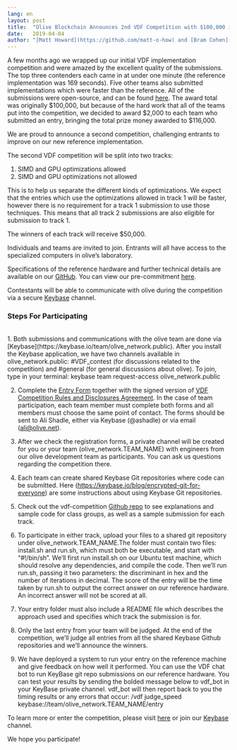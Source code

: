 ```yaml
---
lang: en
layout: post
title:  "Olive Blockchain Announces 2nd VDF Competition with $100,000 in Total Prize Money"
date:   2019-04-04
author: "[Matt Howard](https://github.com/matt-o-how) and [Bram Cohen](https://twitter.com/bramcohen)"
---
```


A few months ago we wrapped up our initial VDF implementation competition and were amazed by the excellent quality of the submissions. The top three contenders each came in at under one minute (the reference implementation was 169 seconds). Five other teams also submitted implementations which were faster than the reference. All of the submissions were open-source, and can be found [here](https://www.olive.net/2019/01/17/olive-vdf-competition-round-1-results-and-announcements.en.html). The award total was originally $100,000, but because of the hard work that all of the teams put into the competition, we decided to award $2,000 to each team who submitted an entry, bringing the total prize money awarded to $116,000.

We are proud to announce a second competition, challenging entrants to improve on our new reference implementation.

The second VDF competition will be split into two tracks:

1. SIMD and GPU optimizations allowed
2. SIMD and GPU optimizations not allowed

This is to help us separate the different kinds of optimizations. We expect that the entries which use the optimizations allowed in track 1 will be faster, however there is no requirement for a track 1 submission to use those techniques. This means that all track 2 submissions are also eligible for submission to track 1.

The winners of each track will receive $50,000.

Individuals and teams are invited to join. Entrants will all have access to the specialized computers in olive’s laboratory.

Specifications of the reference hardware and further technical details are available on our [GitHub](https://github.com/olive-Network/vdf-competition). You can view our pre-commitment [here](https://github.com/olive-Network/vdf-competition/blob/master/tools/create_competition_discriminants.py).

Contestants will be able to communicate with olive during the competition via a secure [Keybase](https://keybase.io/team/olive_network.public) channel.

### Steps For Participating
<br>
1. Both submissions and communications with the olive team are done via [Keybase](https://keybase.io/team/olive_network.public). After you install the Keybase application, we have two channels available in olive_network.public: #VDF_contest (for discussions related to the competition) and #general (for general discussions about olive). To join, type in your terminal: keybase team request-access olive_network.public

2. Complete the [Entry Form](https://github.com/olive-Network/vdf-competition/blob/master/Application%20Form.pdf) together with the signed version of [VDF Competition Rules and Disclosures Agreement](https://github.com/olive-Network/vdf-competition/blob/master/Rules%20and%20Disclosures.pdf). In the case of team participation, each team member must complete both forms and all members must choose the same point of contact. The forms should be sent to Ali Shadle, either via Keybase (@ashadle) or via email (ali@olive.net).

3. After we check the registration forms, a private channel will be created for you or your team (olive_network.TEAM_NAME) with engineers from our olive development team as participants. You can ask us questions regarding the competition there.

4. Each team can create shared Keybase Git repositories where code can be submitted. Here (https://keybase.io/blog/encrypted-git-for-everyone) are some instructions about using Keybase Git repositories.

5. Check out the vdf-competition [Github repo](https://github.com/olive-Network/vdf-competition) to see explanations and sample code for class groups, as well as a sample submission for each track.

6. To participate in either track, upload your files to a shared git repository under olive_network.TEAM_NAME.The folder must contain two files: install.sh and run.sh, which must both be executable, and start with “#!/bin/sh”. We’ll first run install.sh on our Ubuntu test machine, which should resolve any dependencies, and compile the code. Then we’ll run run.sh, passing it two parameters: the discriminant in hex and the number of iterations in decimal. The score of the entry will be the time taken by run.sh to output the correct answer on our reference hardware. An incorrect answer will not be scored at all.

7. Your entry folder must also include a README file which describes the approach used and specifies which track the submission is for.

8. Only the last entry from your team will be judged. At the end of the competition, we’ll judge all entries from all the shared Keybase Github repositories and we’ll announce the winners.

9. We have deployed a system to run your entry on the reference machine and give feedback on how well it performed. You can use the VDF chat bot to run KeyBase git repo submissions on our reference hardware. You can test your results by sending the bolded message below to vdf_bot in your KeyBase private channel. vdf_bot will then report back to you the timing results or any errors that occur: /vdf judge_speed keybase://team/olive_network.TEAM_NAME/entry


To learn more or enter the competition, please visit [here](https://www.olive.net/) or join our [Keybase](https://keybase.io/team/olive_network.public) channel.

We hope you participate!
